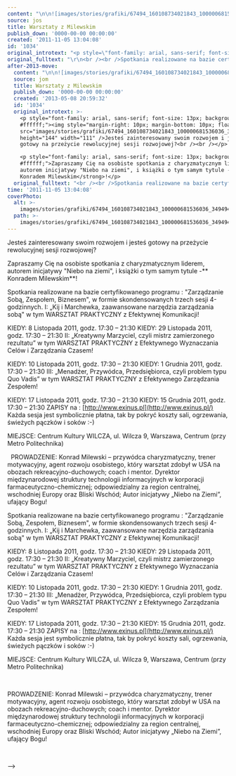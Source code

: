 ```yaml
---
content: "\n\n![images/stories/grafiki/67494_160108734021843_100000681536036_349494_5666466_n.jpg](images/stories/grafiki/67494_160108734021843_100000681536036_349494_5666466_n.jpg)Jesteś zainteresowany swoim rozwojem i jesteś gotowy na przeżycie rewolucyjnej sesji rozwojowej?\n\n\nZapraszamy Cię na osobiste spotkania z charyzmatycznym liderem, autorem inicjatywy \"Niebo na ziemi\", i książki o tym samym tytule -** Konradem Milewskim**!\n\n<!--{{intro-break}}-->\nSpotkania realizowane na bazie certyfikowanego programu : \"Zarządzanie Sobą,\nZespołem, Biznesem\", w formie skondensowanych trzech sesji 4-godzinnych.\nI: „Kij i Marchewka, zaawansowane narzędzia zarządzania sobą\" w tym\nWARSZTAT PRAKTYCZNY z Efektywnej Komunikacji!\n\nKIEDY: 8 Listopada 2011, godz. 17:30 – 21:30\nKIEDY: 29 Listopada 2011, godz. 17:30 – 21:30\nII: „Kreatywny Marzyciel, czyli mistrz zamierzonego rezultatu” w tym\nWARSZTAT PRAKTYCZNY z Efektywnego Wyznaczania Celów i Zarządzania Czasem!\n\nKIEDY: 10 Listopada 2011, godz. 17:30 – 21:30\nKIEDY: 1 Grudnia 2011, godz. 17:30 – 21:30\nIII: „Menadżer, Przywódca, Przedsiębiorca, czyli problem typu Quo Vadis” w\ntym WARSZTAT PRAKTYCZNY z Efektywnego Zarządzania Zespołem!\n\nKIEDY: 17 Listopada \n2011, godz. 17:30 – 21:30\nKIEDY: 15 Grudnia 2011, godz. 17:30 – 21:30\nZAPISY na :\_[http://www.exinus.pl](http://www.exinus.pl/)\nKażda sesja jest symbolicznie płatna, tak by pokryć koszty sali, ogrzewania,\nświeżych pączków i soków :-)\n\nMIEJSCE: Centrum Kultury WILCZA, ul. Wilcza 9, Warszawa, Centrum (przy Metro\nPolitechnika)\n\n\_\nPROWADZENIE: Konrad Milewski – przywódca charyzmatyczny, trener motywacyjny,\nagent rozwoju osobistego, który warsztat zdobył w USA na obozach\nrekreacyjno-duchowych; coach i mentor. Dyrektor międzynarodowej struktury technologii informacyjnych w korporacji farmaceutyczno-chemicznej; odpowiedzialny za region centralnej, wschodniej Europy oraz Bliski Wschód; Autor inicjatywy „Niebo na Ziemi”, ufający Bogu!\n\_\n\n\n\n<!--CONTENT FROM OLD SERVER (jos before 2013): \n\n![images/stories/grafiki/67494_160108734021843_100000681536036_349494_5666466_n.jpg](images/stories/grafiki/67494_160108734021843_100000681536036_349494_5666466_n.jpg)Jesteś zainteresowany swoim rozwojem i jesteś gotowy na przeżycie rewolucyjnej sesji rozwojowej?\n\r\n\nZapraszamy Cię na osobiste spotkania z charyzmatycznym liderem, autorem inicjatywy \"Niebo na ziemi\", i książki o tym samym tytule -** Konradem Milewskim**!\n\r\n\n<!--{{intro-break}}-->\n\r\nSpotkania realizowane na bazie certyfikowanego programu : \"Zarządzanie Sobą,\nZespołem, Biznesem\", w formie skondensowanych trzech sesji 4-godzinnych.\nI: „Kij i Marchewka, zaawansowane narzędzia zarządzania sobą\" w tym\nWARSZTAT PRAKTYCZNY z Efektywnej Komunikacji!\n\nKIEDY: 8 Listopada 2011, godz. 17:30 – 21:30\nKIEDY: 29 Listopada 2011, godz. 17:30 – 21:30\nII: „Kreatywny Marzyciel, czyli mistrz zamierzonego rezultatu” w tym\nWARSZTAT PRAKTYCZNY z Efektywnego Wyznaczania Celów i Zarządzania Czasem!\n\nKIEDY: 10 Listopada 2011, godz. 17:30 – 21:30\nKIEDY: 1 Grudnia 2011, godz. 17:30 – 21:30\nIII: „Menadżer, Przywódca, Przedsiębiorca, czyli problem typu Quo Vadis” w\ntym WARSZTAT PRAKTYCZNY z Efektywnego Zarządzania Zespołem!\n\nKIEDY: 17 Listopada 2011, godz. 17:30 – 21:30\nKIEDY: 15 Grudnia 2011, godz. 17:30 – 21:30\nZAPISY na :\_[http://www.exinus.pl](http://www.exinus.pl/)\nKażda sesja jest symbolicznie płatna, tak by pokryć koszty sali, ogrzewania,\nświeżych pączków i soków :-)\n\nMIEJSCE: Centrum Kultury WILCZA, ul. Wilcza 9, Warszawa, Centrum (przy Metro\nPolitechnika)\r\n\n\_\n\r\n\nPROWADZENIE: Konrad Milewski – przywódca charyzmatyczny, trener motywacyjny,\nagent rozwoju osobistego, który warsztat zdobył w USA na obozach\nrekreacyjno-duchowych; coach i mentor. Dyrektor międzynarodowej struktury technologii informacyjnych w korporacji farmaceutyczno-chemicznej; odpowiedzialny za region centralnej, wschodniej Europy oraz Bliski Wschód; Autor inicjatywy „Niebo na Ziemi”, ufający Bogu!\n\r\n\n\_\n\r\n\n-->"
source: jos
title: Warsztaty z Milewskim
publish_down: '0000-00-00 00:00:00'
created: '2011-11-05 13:04:08'
id: '1034'
original_introtext: "<p style=\"font-family: arial, sans-serif; font-size: 13px; background-color: #ffffff;\"><img style=\"margin-right: 10px; margin-bottom: 10px; float: left;\" src=\"images/stories/grafiki/67494_160108734021843_100000681536036_349494_5666466_n.jpg\" height=\"144\" width=\"111\" />Jesteś zainteresowany swoim rozwojem i jesteś gotowy na przeżycie rewolucyjnej sesji rozwojowej?<br /><br /></p>\r\n<p style=\"font-family: arial, sans-serif; font-size: 13px; background-color: #ffffff;\">Zapraszamy Cię na osobiste spotkania z charyzmatycznym liderem, autorem inicjatywy \"Niebo na ziemi\", i książki o tym samym tytule -<strong> Konradem Milewskim</strong>!</p>\r\n"
original_fulltext: "\r\n<br /><br />Spotkania realizowane na bazie certyfikowanego programu : \"Zarządzanie Sobą,<br />Zespołem, Biznesem\", w formie skondensowanych trzech sesji 4-godzinnych.<br /><br /><br />I: „Kij i Marchewka, zaawansowane narzędzia zarządzania sobą\" w tym<br />WARSZTAT PRAKTYCZNY z Efektywnej Komunikacji!<br /><br />KIEDY: 8 Listopada 2011, godz. 17:30 – 21:30<br />KIEDY: 29 Listopada 2011, godz. 17:30 – 21:30<br /><br /><br />II: „Kreatywny Marzyciel, czyli mistrz zamierzonego rezultatu” w tym<br />WARSZTAT PRAKTYCZNY z Efektywnego Wyznaczania Celów i Zarządzania Czasem!<br /><br />KIEDY: 10 Listopada 2011, godz. 17:30 – 21:30<br />KIEDY: 1 Grudnia 2011, godz. 17:30 – 21:30<br /><br /><br />III: „Menadżer, Przywódca, Przedsiębiorca, czyli problem typu Quo Vadis” w<br />tym WARSZTAT PRAKTYCZNY z Efektywnego Zarządzania Zespołem!<br /><br />KIEDY: 17 Listopada 2011, godz. 17:30 – 21:30<br />KIEDY: 15 Grudnia 2011, godz. 17:30 – 21:30<br /><br /><br />ZAPISY na :\_<a style=\"color: #000000;\" target=\"_blank\" href=\"http://www.exinus.pl/\">http://www.exinus.pl</a><br /><br /><br />Każda sesja jest symbolicznie płatna, tak by pokryć koszty sali, ogrzewania,<br />świeżych pączków i soków :-)<br /><br />MIEJSCE: Centrum Kultury WILCZA, ul. Wilcza 9, Warszawa, Centrum (przy Metro<br />Politechnika)\r\n<p>\_</p>\r\n<p style=\"font-family: arial, sans-serif; font-size: 13px; background-color: #ffffff;\">PROWADZENIE: Konrad Milewski – przywódca charyzmatyczny, trener motywacyjny,<br />agent rozwoju osobistego, który warsztat zdobył w USA na obozach<br />rekreacyjno-duchowych; coach i mentor. Dyrektor międzynarodowej struktury technologii informacyjnych w korporacji farmaceutyczno-chemicznej; odpowiedzialny za region centralnej, wschodniej Europy oraz Bliski Wschód; Autor inicjatywy „Niebo na Ziemi”, ufający Bogu!</p>\r\n<p style=\"font-family: arial, sans-serif; font-size: 13px; background-color: #ffffff;\">\_</p>\r\n<div></div>"
after-2013-move:
  content: "\n\n![images/stories/grafiki/67494_160108734021843_100000681536036_349494_5666466_n.jpg](images/stories/grafiki/67494_160108734021843_100000681536036_349494_5666466_n.jpg)Jesteś zainteresowany swoim rozwojem i jesteś gotowy na przeżycie rewolucyjnej sesji rozwojowej?\n\n\nZapraszamy Cię na osobiste spotkania z charyzmatycznym liderem, autorem inicjatywy \"Niebo na ziemi\", i książki o tym samym tytule -** Konradem Milewskim**!\n\n<!--{{intro-break}}-->\nSpotkania realizowane na bazie certyfikowanego programu : \"Zarządzanie Sobą,\nZespołem, Biznesem\", w formie skondensowanych trzech sesji 4-godzinnych.\nI: „Kij i Marchewka, zaawansowane narzędzia zarządzania sobą\" w tym\nWARSZTAT PRAKTYCZNY z Efektywnej Komunikacji!\n\nKIEDY: 8 Listopada 2011, godz. 17:30 – 21:30\nKIEDY: 29 Listopada 2011, godz. 17:30 – 21:30\nII: „Kreatywny Marzyciel, czyli mistrz zamierzonego rezultatu” w tym\nWARSZTAT PRAKTYCZNY z Efektywnego Wyznaczania Celów i Zarządzania Czasem!\n\nKIEDY: 10 Listopada 2011, godz. 17:30 – 21:30\nKIEDY: 1 Grudnia 2011, godz. 17:30 – 21:30\nIII: „Menadżer, Przywódca, Przedsiębiorca, czyli problem typu Quo Vadis” w\ntym WARSZTAT PRAKTYCZNY z Efektywnego Zarządzania Zespołem!\n\nKIEDY: 17 Listopada \n2011, godz. 17:30 – 21:30\nKIEDY: 15 Grudnia 2011, godz. 17:30 – 21:30\nZAPISY na :\_[http://www.exinus.pl](http://www.exinus.pl/)\nKażda sesja jest symbolicznie płatna, tak by pokryć koszty sali, ogrzewania,\nświeżych pączków i soków :-)\n\nMIEJSCE: Centrum Kultury WILCZA, ul. Wilcza 9, Warszawa, Centrum (przy Metro\nPolitechnika)\n\n\_\nPROWADZENIE: Konrad Milewski – przywódca charyzmatyczny, trener motywacyjny,\nagent rozwoju osobistego, który warsztat zdobył w USA na obozach\nrekreacyjno-duchowych; coach i mentor. Dyrektor międzynarodowej struktury technologii informacyjnych w korporacji farmaceutyczno-chemicznej; odpowiedzialny za region centralnej, wschodniej Europy oraz Bliski Wschód; Autor inicjatywy „Niebo na Ziemi”, ufający Bogu!\n\_\n\n"
  source: jom
  title: Warsztaty z Milewskim
  publish_down: '0000-00-00 00:00:00'
  created: '2013-05-08 20:59:32'
  id: '1034'
  original_introtext: >-
    <p style="font-family: arial, sans-serif; font-size: 13px; background-color:
    #ffffff;"><img style="margin-right: 10px; margin-bottom: 10px; float: left;"
    src="images/stories/grafiki/67494_160108734021843_100000681536036_349494_5666466_n.jpg"
    height="144" width="111" />Jesteś zainteresowany swoim rozwojem i jesteś
    gotowy na przeżycie rewolucyjnej sesji rozwojowej?<br /><br /></p>

    <p style="font-family: arial, sans-serif; font-size: 13px; background-color:
    #ffffff;">Zapraszamy Cię na osobiste spotkania z charyzmatycznym liderem,
    autorem inicjatywy "Niebo na ziemi", i książki o tym samym tytule -<strong>
    Konradem Milewskim</strong>!</p>
  original_fulltext: "<br /><br />Spotkania realizowane na bazie certyfikowanego programu : \"Zarządzanie Sobą,<br />Zespołem, Biznesem\", w formie skondensowanych trzech sesji 4-godzinnych.<br /><br /><br />I: „Kij i Marchewka, zaawansowane narzędzia zarządzania sobą\" w tym<br />WARSZTAT PRAKTYCZNY z Efektywnej Komunikacji!<br /><br />KIEDY: 8 Listopada 2011, godz. 17:30 – 21:30<br />KIEDY: 29 Listopada 2011, godz. 17:30 – 21:30<br /><br /><br />II: „Kreatywny Marzyciel, czyli mistrz zamierzonego rezultatu” w tym<br />WARSZTAT PRAKTYCZNY z Efektywnego Wyznaczania Celów i Zarządzania Czasem!<br /><br />KIEDY: 10 Listopada 2011, godz. 17:30 – 21:30<br />KIEDY: 1 Grudnia 2011, godz. 17:30 – 21:30<br /><br /><br />III: „Menadżer, Przywódca, Przedsiębiorca, czyli problem typu Quo Vadis” w<br />tym WARSZTAT PRAKTYCZNY z Efektywnego Zarządzania Zespołem!<br /><br />KIEDY: 17 Listopada \n2011, godz. 17:30 – 21:30<br />KIEDY: 15 Grudnia 2011, godz. 17:30 – 21:30<br /><br /><br />ZAPISY na :\_<a style=\"color: #000000;\" target=\"_blank\" href=\"http://www.exinus.pl/\">http://www.exinus.pl</a><br /><br /><br />Każda sesja jest symbolicznie płatna, tak by pokryć koszty sali, ogrzewania,<br />świeżych pączków i soków :-)<br /><br />MIEJSCE: Centrum Kultury WILCZA, ul. Wilcza 9, Warszawa, Centrum (przy Metro<br />Politechnika)\n<p>\_</p>\n<p style=\"font-family: arial, sans-serif; font-size: 13px; background-color: #ffffff;\">PROWADZENIE: Konrad Milewski – przywódca charyzmatyczny, trener motywacyjny,<br />agent rozwoju osobistego, który warsztat zdobył w USA na obozach<br />rekreacyjno-duchowych; coach i mentor. Dyrektor międzynarodowej struktury technologii informacyjnych w korporacji farmaceutyczno-chemicznej; odpowiedzialny za region centralnej, wschodniej Europy oraz Bliski Wschód; Autor inicjatywy „Niebo na Ziemi”, ufający Bogu!</p>\n<p style=\"font-family: arial, sans-serif; font-size: 13px; background-color: #ffffff;\">\_</p>\n<div></div>"
time: '2011-11-05 13:04:08'
coverPhoto:
  alt: >-
    images/stories/grafiki/67494_160108734021843_100000681536036_349494_5666466_n.jpg
  path: >-
    images/stories/grafiki/67494_160108734021843_100000681536036_349494_5666466_n.jpg
---
```

Jesteś zainteresowany swoim rozwojem i jesteś gotowy na przeżycie rewolucyjnej sesji rozwojowej?


Zapraszamy Cię na osobiste spotkania z charyzmatycznym liderem, autorem inicjatywy "Niebo na ziemi", i książki o tym samym tytule -** Konradem Milewskim**!

<!--{{intro-break}}-->
Spotkania realizowane na bazie certyfikowanego programu : "Zarządzanie Sobą,
Zespołem, Biznesem", w formie skondensowanych trzech sesji 4-godzinnych.
I: „Kij i Marchewka, zaawansowane narzędzia zarządzania sobą" w tym
WARSZTAT PRAKTYCZNY z Efektywnej Komunikacji!

KIEDY: 8 Listopada 2011, godz. 17:30 – 21:30
KIEDY: 29 Listopada 2011, godz. 17:30 – 21:30
II: „Kreatywny Marzyciel, czyli mistrz zamierzonego rezultatu” w tym
WARSZTAT PRAKTYCZNY z Efektywnego Wyznaczania Celów i Zarządzania Czasem!

KIEDY: 10 Listopada 2011, godz. 17:30 – 21:30
KIEDY: 1 Grudnia 2011, godz. 17:30 – 21:30
III: „Menadżer, Przywódca, Przedsiębiorca, czyli problem typu Quo Vadis” w
tym WARSZTAT PRAKTYCZNY z Efektywnego Zarządzania Zespołem!

KIEDY: 17 Listopada 
2011, godz. 17:30 – 21:30
KIEDY: 15 Grudnia 2011, godz. 17:30 – 21:30
ZAPISY na : [http://www.exinus.pl](http://www.exinus.pl/)
Każda sesja jest symbolicznie płatna, tak by pokryć koszty sali, ogrzewania,
świeżych pączków i soków :-)

MIEJSCE: Centrum Kultury WILCZA, ul. Wilcza 9, Warszawa, Centrum (przy Metro
Politechnika)

 
PROWADZENIE: Konrad Milewski – przywódca charyzmatyczny, trener motywacyjny,
agent rozwoju osobistego, który warsztat zdobył w USA na obozach
rekreacyjno-duchowych; coach i mentor. Dyrektor międzynarodowej struktury technologii informacyjnych w korporacji farmaceutyczno-chemicznej; odpowiedzialny za region centralnej, wschodniej Europy oraz Bliski Wschód; Autor inicjatywy „Niebo na Ziemi”, ufający Bogu!
 



<!--CONTENT FROM OLD SERVER (jos before 2013): 

Jesteś zainteresowany swoim rozwojem i jesteś gotowy na przeżycie rewolucyjnej sesji rozwojowej?


Zapraszamy Cię na osobiste spotkania z charyzmatycznym liderem, autorem inicjatywy "Niebo na ziemi", i książki o tym samym tytule -** Konradem Milewskim**!


<!--{{intro-break}}-->

Spotkania realizowane na bazie certyfikowanego programu : "Zarządzanie Sobą,
Zespołem, Biznesem", w formie skondensowanych trzech sesji 4-godzinnych.
I: „Kij i Marchewka, zaawansowane narzędzia zarządzania sobą" w tym
WARSZTAT PRAKTYCZNY z Efektywnej Komunikacji!

KIEDY: 8 Listopada 2011, godz. 17:30 – 21:30
KIEDY: 29 Listopada 2011, godz. 17:30 – 21:30
II: „Kreatywny Marzyciel, czyli mistrz zamierzonego rezultatu” w tym
WARSZTAT PRAKTYCZNY z Efektywnego Wyznaczania Celów i Zarządzania Czasem!

KIEDY: 10 Listopada 2011, godz. 17:30 – 21:30
KIEDY: 1 Grudnia 2011, godz. 17:30 – 21:30
III: „Menadżer, Przywódca, Przedsiębiorca, czyli problem typu Quo Vadis” w
tym WARSZTAT PRAKTYCZNY z Efektywnego Zarządzania Zespołem!

KIEDY: 17 Listopada 2011, godz. 17:30 – 21:30
KIEDY: 15 Grudnia 2011, godz. 17:30 – 21:30
ZAPISY na : [http://www.exinus.pl](http://www.exinus.pl/)
Każda sesja jest symbolicznie płatna, tak by pokryć koszty sali, ogrzewania,
świeżych pączków i soków :-)

MIEJSCE: Centrum Kultury WILCZA, ul. Wilcza 9, Warszawa, Centrum (przy Metro
Politechnika)

 


PROWADZENIE: Konrad Milewski – przywódca charyzmatyczny, trener motywacyjny,
agent rozwoju osobistego, który warsztat zdobył w USA na obozach
rekreacyjno-duchowych; coach i mentor. Dyrektor międzynarodowej struktury technologii informacyjnych w korporacji farmaceutyczno-chemicznej; odpowiedzialny za region centralnej, wschodniej Europy oraz Bliski Wschód; Autor inicjatywy „Niebo na Ziemi”, ufający Bogu!


 


-->

<!--{{json:{"created_date":"2011-11-05 13:04:08","publish_down":"0000-00-00 00:00:00","id":"1034"}}}-->